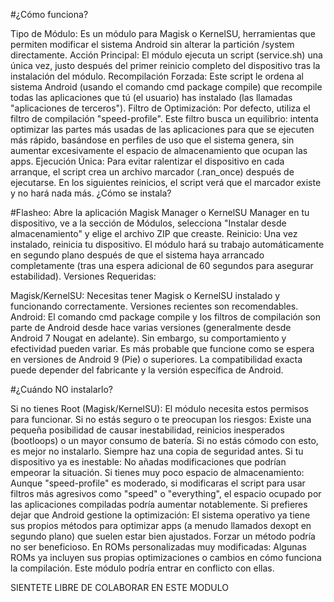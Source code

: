 #¿Cómo funciona?

Tipo de Módulo: Es un módulo para Magisk o KernelSU, herramientas que permiten modificar el sistema Android sin alterar la partición /system directamente.
Acción Principal: El módulo ejecuta un script (service.sh) una única vez, justo después del primer reinicio completo del dispositivo tras la instalación del módulo.
Recompilación Forzada: Este script le ordena al sistema Android (usando el comando cmd package compile) que recompile todas las aplicaciones que tú (el usuario) has instalado (las llamadas "aplicaciones de terceros").
Filtro de Optimización: Por defecto, utiliza el filtro de compilación "speed-profile". Este filtro busca un equilibrio: intenta optimizar las partes más usadas de las aplicaciones para que se ejecuten más rápido, basándose en perfiles de uso que el sistema genera, sin aumentar excesivamente el espacio de almacenamiento que ocupan las apps.
Ejecución Única: Para evitar ralentizar el dispositivo en cada arranque, el script crea un archivo marcador (.ran_once) después de ejecutarse. En los siguientes reinicios, el script verá que el marcador existe y no hará nada más.
¿Cómo se instala?

#Flasheo: 
Abre la aplicación Magisk Manager o KernelSU Manager en tu dispositivo, ve a la sección de Módulos, selecciona "Instalar desde almacenamiento" y elige el archivo ZIP que creaste.
Reinicio: Una vez instalado, reinicia tu dispositivo. El módulo hará su trabajo automáticamente en segundo plano después de que el sistema haya arrancado completamente (tras una espera adicional de 60 segundos para asegurar estabilidad).
Versiones Requeridas:

Magisk/KernelSU: Necesitas tener Magisk o KernelSU instalado y funcionando correctamente. Versiones recientes son recomendables.
Android: El comando cmd package compile y los filtros de compilación son parte de Android desde hace varias versiones (generalmente desde Android 7 Nougat en adelante). Sin embargo, su comportamiento y efectividad pueden variar. Es más probable que funcione como se espera en versiones de Android 9 (Pie) o superiores. La compatibilidad exacta puede depender del fabricante y la versión específica de Android.

#¿Cuándo NO instalarlo?

Si no tienes Root (Magisk/KernelSU): El módulo necesita estos permisos para funcionar.
Si no estás seguro o te preocupan los riesgos: Existe una pequeña posibilidad de causar inestabilidad, reinicios inesperados (bootloops) o un mayor consumo de batería. Si no estás cómodo con esto, es mejor no instalarlo. Siempre haz una copia de seguridad antes.
Si tu dispositivo ya es inestable: No añadas modificaciones que podrían empeorar la situación.
Si tienes muy poco espacio de almacenamiento: Aunque "speed-profile" es moderado, si modificaras el script para usar filtros más agresivos como "speed" o "everything", el espacio ocupado por las aplicaciones compiladas podría aumentar notablemente.
Si prefieres dejar que Android gestione la optimización: El sistema operativo ya tiene sus propios métodos para optimizar apps (a menudo llamados dexopt en segundo plano) que suelen estar bien ajustados. Forzar un método podría no ser beneficioso.
En ROMs personalizadas muy modificadas: Algunas ROMs ya incluyen sus propias optimizaciones o cambios en cómo funciona la compilación. Este módulo podría entrar en conflicto con ellas.

SIENTETE LIBRE DE COLABORAR EN ESTE MODULO
